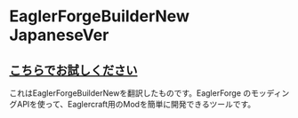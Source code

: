 # EaglerForgeBuilderNew JapaneseVer
## [こちらでお試しください](https://eaglerforge.github.io/EaglerForgeBuilderNew/)

これはEaglerForgeBuilderNewを翻訳したものです。EaglerForge のモッディングAPIを使って、Eaglercraft用のModを簡単に開発できるツールです。
